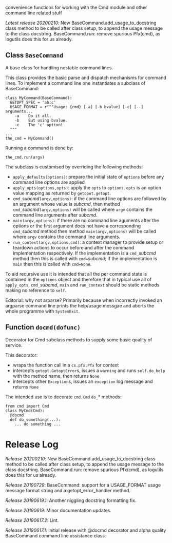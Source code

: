 convenience functions for working with the Cmd module and other command line related stuff


*Latest release 20200210*:
New BaseCommand.add_usage_to_docstring class method to be called after class setup, to append the usage message to the class docstring.
BaseCommand.run: remove spurious Pfx(cmd), as logutils does this for us already.



## Class `BaseCommand`

A base class for handling nestable command lines.

This class provides the basic parse and dispatch mechanisms
for command lines.
To implement a command line
one instantiates a subclass of BaseCommand:

    class MyCommand(BaseCommand):
      GETOPT_SPEC = 'ab:c'
      USAGE_FORMAT = r"""Usage: {cmd} [-a] [-b bvalue] [-c] [--] arguments...
        -a    Do it all.
        -b    But using bvalue.
        -c    The 'c' option!
      """
    ...
    the_cmd = MyCommand()

Running a command is done by:

    the_cmd.run(argv)

The subclass is customised by overriding the following methods:
* `apply_defaults(options)`:
  prepare the initial state of `options`
  before any command line options are applied
* `apply_opts(options,opts)`:
  apply the `opts` to `options`.
  `opts` is an option value mapping
  as returned by `getopot.getopt`.
* `cmd_`*subcmd*`(argv,options)`:
  if the command line options are followed by an argument
  whose value is *subcmd*,
  then method `cmd_`*subcmd*`(argv,options)`
  will be called where `argv` contains the command line arguments
  after *subcmd*.
* `main(argv,options)`:
  if there are no command line aguments after the options
  or the first argument does not have a corresponding
  `cmd_`*subcmd* method
  then method `main(argv,options)`
  will be called where `argv` contains the command line arguments.
* `run_context(argv,options,cmd)`:
  a context manager to provide setup or teardown actions
  to occur before and after the command implementation respectively.
  If the implementation is a `cmd_`*subcmd* method
  then this is called with `cmd=`*subcmd*;
  if the implementation is `main`
  then this is called with `cmd=None`.

To aid recursive use
it is intended that all the per command state
is contained in the `options` object
and therefore that in typical use
all of `apply_opts`, `cmd_`*subcmd*, `main` and `run_context`
should be static methods making no reference to `self`.

Editorial: why not arparse?
Primarily because when incorrectly invoked
an argparse command line prints the help/usage messgae
and aborts the whole programme with `SystemExit`.

## Function `docmd(dofunc)`

Decorator for Cmd subclass methods
to supply some basic quality of service.

This decorator:
- wraps the function call in a `cs.pfx.Pfx` for context
- intercepts `getopt.GetoptError`s, issues a `warning`
  and runs `self.do_help` with the method name,
  then returns `None`
- intercepts other `Exception`s,
  issues an `exception` log message
  and returns `None`

The intended use is to decorate `cmd.Cmd` `do_`* methods:

    from cmd import Cmd
    class MyCmd(Cmd):
      @docmd
      def do_something(...):
        ... do something ...



# Release Log

*Release 20200210*:
New BaseCommand.add_usage_to_docstring class method to be called after class setup, to append the usage message to the class docstring.
BaseCommand.run: remove spurious Pfx(cmd), as logutils does this for us already.

*Release 20190729*:
BaseCommand: support for a USAGE_FORMAT usage message format string and a getopt_error_handler method.

*Release 20190619.1*:
Another niggling docstring formatting fix.

*Release 20190619*:
Minor documentation updates.

*Release 20190617.2*:
Lint.

*Release 20190617.1*:
Initial release with @docmd decorator and alpha quality BaseCommand command line assistance class.
